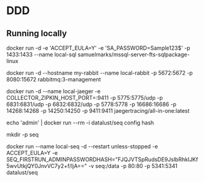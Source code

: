 # DDD

## Running locally

docker run -d -e 'ACCEPT_EULA=Y' -e 'SA_PASSWORD=Sample123$' -p 1433:1433 --name local-sql samuelmarks/mssql-server-fts-sqlpackage-linux

docker run -d --hostname my-rabbit --name local-rabbit -p 5672:5672 -p 8080:15672 rabbitmq:3-management

docker run -d --name local-jaeger -e COLLECTOR_ZIPKIN_HOST_PORT=:9411 -p 5775:5775/udp -p 6831:6831/udp -p 6832:6832/udp -p 5778:5778 -p 16686:16686 -p 14268:14268 -p 14250:14250 -p 9411:9411 jaegertracing/all-in-one:latest

echo 'admin' | docker run --rm -i datalust/seq config hash

mkdir -p seq

docker run --name local-seq -d --restart unless-stopped -e ACCEPT_EULA=Y -e SEQ_FIRSTRUN_ADMINPASSWORDHASH="FJQJVTSpRudsDE9JslbRhkIJKf5wvUtkjQY0JnvVC7y2+f/IjA==" -v seq:/data -p 80:80 -p 5341:5341 datalust/seq